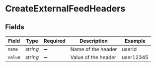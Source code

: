 # CreateExternalFeedHeaders


## Fields

| Field               | Type                | Required            | Description         | Example             |
| ------------------- | ------------------- | ------------------- | ------------------- | ------------------- |
| `name`              | *string*            | :heavy_minus_sign:  | Name of the header  | userId              |
| `value`             | *string*            | :heavy_minus_sign:  | Value of the header | user12345           |